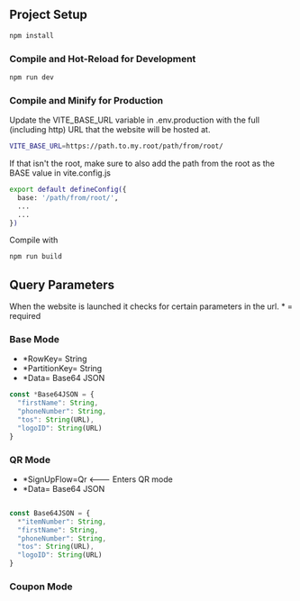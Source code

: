 ## Project Setup

```sh
npm install
```

### Compile and Hot-Reload for Development

```sh
npm run dev
```

### Compile and Minify for Production

Update the VITE_BASE_URL variable in .env.production with the full (including http) URL that the website will be hosted at. 

```sh
VITE_BASE_URL=https://path.to.my.root/path/from/root/
```

If that isn't the root, make sure to also add the path from the root as the BASE value in vite.config.js

```sh
export default defineConfig({
  base: '/path/from/root/',
  ...
  ...
})
```
Compile with
```sh
npm run build
```

## Query Parameters

When the website is launched it checks for certain parameters in the url.
\* = required

### Base Mode

* \*RowKey= String
* \*PartitionKey= String
* \*Data= Base64 JSON

```javascript
const *Base64JSON = {
  "firstName": String,
  "phoneNumber": String,
  "tos": String(URL),
  "logoID": String(URL)
}
```

### QR Mode

* \*SignUpFlow=Qr  <--- Enters QR mode
* \*Data= Base64 JSON

```javascript

const Base64JSON = {
  *"itemNumber": String,
  "firstName": String,
  "phoneNumber": String,
  "tos": String(URL),
  "logoID": String(URL)
}
```

### Coupon Mode
